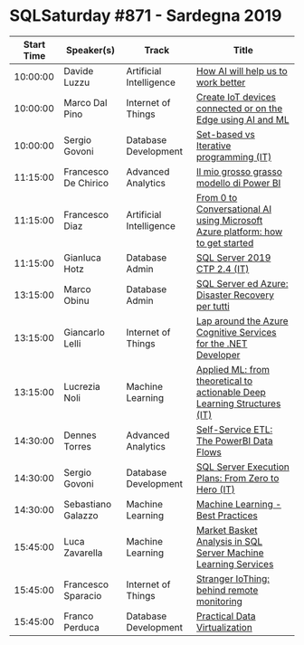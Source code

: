# SQLSaturday #871 - Sardegna 2019
Start Time|Speaker(s)|Track|Title
---|---|---|---
10:00:00|Davide Luzzu|Artificial Intelligence|[How AI will help us to work better](92519.md)
10:00:00|Marco Dal Pino|Internet of Things|[Create IoT devices connected or on the Edge using AI and ML](92742.md)
10:00:00|Sergio Govoni|Database Development|[Set-based vs Iterative programming (IT)](94179.md)
11:15:00|Francesco De Chirico|Advanced Analytics|[Il mio grosso grasso modello di Power BI](90649.md)
11:15:00|Francesco Diaz|Artificial Intelligence|[From 0 to Conversational AI using Microsoft Azure platform: how to get started](92420.md)
11:15:00|Gianluca Hotz|Database Admin|[SQL Server 2019 CTP 2.4 (IT)](92986.md)
13:15:00|Marco Obinu|Database Admin|[SQL Server ed Azure: Disaster Recovery per tutti](90344.md)
13:15:00|Giancarlo Lelli|Internet of Things|[Lap around the Azure Cognitive Services for the .NET Developer](92921.md)
13:15:00|Lucrezia Noli|Machine Learning|[Applied ML: from theoretical to actionable Deep Learning Structures (IT)](92975.md)
14:30:00|Dennes Torres|Advanced Analytics|[Self-Service ETL: The PowerBI Data Flows](90445.md)
14:30:00|Sergio Govoni|Database Development|[SQL Server Execution Plans: From Zero to Hero (IT)](91267.md)
14:30:00|Sebastiano Galazzo|Machine Learning|[Machine Learning - Best Practices](92179.md)
15:45:00|Luca Zavarella|Machine Learning|[Market Basket Analysis in SQL Server Machine Learning Services](90359.md)
15:45:00|Francesco Sparacio|Internet of Things|[Stranger IoThing: behind remote monitoring](91716.md)
15:45:00|Franco Perduca|Database Development|[Practical Data Virtualization](93157.md)
